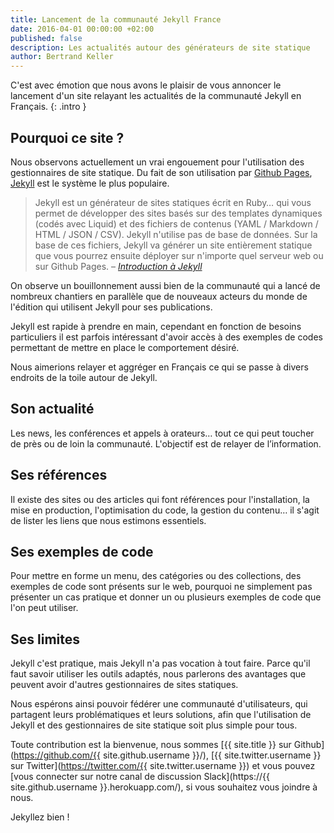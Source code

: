 ```yaml
---
title: Lancement de la communauté Jekyll France
date: 2016-04-01 00:00:00 +02:00
published: false
description: Les actualités autour des générateurs de site statique
author: Bertrand Keller
---
```


C'est avec émotion que nous avons le plaisir de vous annoncer le lancement d'un
site relayant les actualités de la communauté Jekyll en Français.
{: .intro }

## Pourquoi ce site ?

Nous observons actuellement un vrai engouement pour l'utilisation des
gestionnaires de site statique. Du fait de son utilisation par [Github
Pages](https://pages.github.com/), [Jekyll](http://jekyllrb.com/) est le système
le plus populaire.

> Jekyll est un générateur de sites statiques écrit en Ruby… qui vous permet de
> développer des sites basés sur des templates dynamiques (codés avec Liquid) et
> des fichiers de contenus (YAML / Markdown / HTML / JSON / CSV). Jekyll
> n'utilise pas de base de données. Sur la base de ces fichiers, Jekyll va
> générer un site entièrement statique que vous pourrez ensuite déployer sur
> n'importe quel serveur web ou sur Github Pages.
> – <cite>[Introduction à Jekyll](https://github.com/jeromecoupe/iad_jekyll_introduction/blob/master/jekyll_introduction_fr.md#introduction-à-jekyll)</cite>

On observe un bouillonnement aussi bien de la communauté qui a lancé de nombreux
chantiers en parallèle que de nouveaux acteurs du monde de l'édition qui
utilisent Jekyll pour ses publications.

Jekyll est rapide à prendre en main, cependant en fonction de besoins
particuliers il est parfois intéressant d'avoir accès à des exemples de codes
permettant de mettre en place le comportement désiré.

Nous aimerions relayer et aggréger en Français ce qui se passe à divers endroits
de la toile autour de Jekyll.

## Son actualité

Les news, les conférences et appels à orateurs… tout ce qui peut toucher de près
ou de loin la communauté. L'objectif est de relayer de l’information.

## Ses références

Il existe des sites ou des articles qui font références pour l'installation, la
mise en production, l'optimisation du code, la gestion du contenu… il s'agit de
lister les liens que nous estimons essentiels.

## Ses exemples de code

Pour mettre en forme un menu, des catégories ou des collections, des exemples de
code sont présents sur le web, pourquoi ne simplement pas présenter un cas
pratique et donner un ou plusieurs exemples de code que l'on peut utiliser.

## Ses limites

Jekyll c'est pratique, mais Jekyll n'a pas vocation à tout faire. Parce qu'il
faut savoir utiliser les outils adaptés, nous parlerons des avantages que
peuvent avoir d'autres gestionnaires de sites statiques.

Nous espérons ainsi pouvoir fédérer une communauté d'utilisateurs, qui partagent
leurs problématiques et leurs solutions, afin que l'utilisation de Jekyll et des
gestionnaires de site statique soit plus simple pour tous.

Toute contribution est la bienvenue, nous sommes [{{ site.title }} sur
Github](https://github.com/{{ site.github.username }}/), [{{
site.twitter.username }} sur Twitter](https://twitter.com/{{
site.twitter.username }}) et vous pouvez [vous connecter sur notre canal de
discussion Slack](https://{{ site.github.username }}.herokuapp.com/), si vous
souhaitez vous joindre à nous.

Jekyllez bien !

